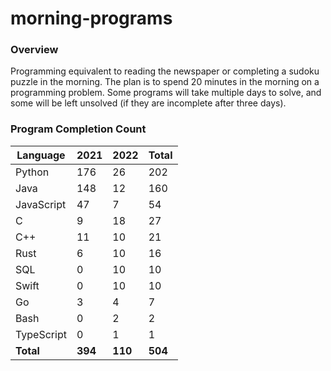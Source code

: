 # morning-programs

### Overview

Programming equivalent to reading the newspaper or completing a sudoku puzzle in the morning.  The plan is to spend 20 
minutes in the morning on a programming problem.  Some programs will take multiple days to solve, and some will be left 
unsolved (if they are incomplete after three days).

### Program Completion Count

| Language     | 2021    | 2022    | Total   |
|--------------|---------|---------|---------|
| Python       | 176     | 26      | 202     |
| Java         | 148     | 12      | 160     |
| JavaScript   | 47      | 7       | 54      |
| C            | 9       | 18      | 27      |
| C++          | 11      | 10      | 21      |
| Rust         | 6       | 10      | 16      |
| SQL          | 0       | 10      | 10      |
| Swift        | 0       | 10      | 10      |
| Go           | 3       | 4       | 7       |
| Bash         | 0       | 2       | 2       |
| TypeScript   | 0       | 1       | 1       |
| **Total**    | **394** | **110** | **504** |
